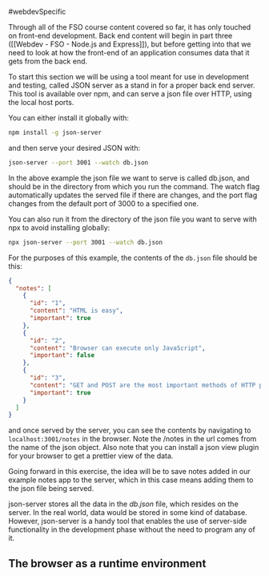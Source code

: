 #webdevSpecific 

Through all of the FSO course content covered so far, it has only touched on front-end development. Back end content will begin in part three ([[Webdev - FSO - Node.js and Express]]), but before getting into that we need to look at how the front-end of an application consumes data that it gets from the back end.

To start this section we will be using a tool meant for use in development and testing, called JSON server as a stand in for a proper back end server. This tool is available over npm, and can serve a json file over HTTP, using the local host ports. 

You can either install it globally with:
```bash
npm install -g json-server
```
and then serve your desired JSON with:
```bash
json-server --port 3001 --watch db.json
```
In the above example the json file we want to serve is called db.json, and should be in the directory from which you run the command. The watch flag automatically updates the served file if there are changes, and the port flag changes from the default port of 3000 to a specified one. 

You can also run it from the directory of the json file you want to serve with npx to avoid installing globally:
```bash
npx json-server --port 3001 --watch db.json
```

For the purposes of this example, the contents of the `db.json` file should be this:
```json
{
  "notes": [
    {
      "id": "1",
      "content": "HTML is easy",
      "important": true
    },
    {
      "id": "2",
      "content": "Browser can execute only JavaScript",
      "important": false
    },
    {
      "id": "3",
      "content": "GET and POST are the most important methods of HTTP protocol",
      "important": true
    }
  ]
}
```
and once served by the server, you can see the contents by navigating to `localhost:3001/notes` in the browser. Note the /notes in the url comes from the name of the json object. Also note that you can install a json view plugin for your browser to get a prettier view of the data.

Going forward in this exercise, the idea will be to save notes added in our example notes app to the server, which in this case means adding them to the json file being served. 

json-server stores all the data in the _db.json_ file, which resides on the server. In the real world, data would be stored in some kind of database. However, json-server is a handy tool that enables the use of server-side functionality in the development phase without the need to program any of it.

## The browser as a runtime environment

